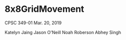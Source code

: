 # 8x8GridMovement
CPSC 349-01 
Mar. 20, 2019

Katelyn Jaing
Jason O'Neill
Noah Roberson
Abhey Singh
